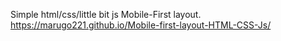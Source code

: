 Simple html/css/little bit js Mobile-First layout.
https://marugo221.github.io/Mobile-first-layout-HTML-CSS-Js/
